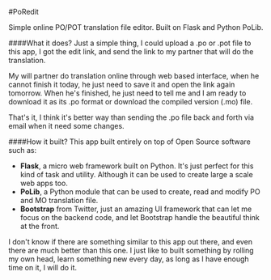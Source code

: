 #PoRedit

Simple online PO/POT translation file editor. Built on Flask and Python PoLib.

####What it does?
Just a simple thing, I could upload a .po or .pot file to this app, I got the edit link, and send the link to my partner that will do the translation.

My will partner do translation online through web based interface, when he cannot finish it today, he just need to save it and open the link again tomorrow. When he's finished, he just need to tell me and I am ready to download it as its .po format or download the compiled version (.mo) file.

That's it, I think it's better way than sending the .po file back and forth via email when it need some changes.

####How it built?
This app built entirely on top of Open Source software such as:

- **Flask**, a micro web framework built on Python. It's just perfect for this kind of task and utility. Although it can be used to create large a scale web apps too.
- **PoLib**, a Python module that can be used to create, read and modify PO and MO translation file.
- **Bootstrap** from Twitter, just an amazing UI framework that can let me focus on the backend code, and let Bootstrap handle the beautiful think at the front.

I don't know if there are something similar to this app out there, and even there are much better than this one. I just like to built something by rolling my own head, learn something new every day, as long as I have enough time on it, I will do it.
